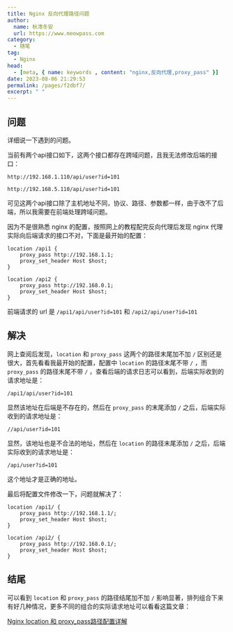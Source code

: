 ```yaml
---
title: Nginx 反向代理路径问题
author:
  name: 秋澪冬安
  url: https://www.meowpass.com
category: 
  - 随笔
tag: 
  - Nginx
head:
  - [meta, { name: keywords , content: "nginx,反向代理,proxy_pass" }]
date: 2023-08-06 21:29:53
permalink: /pages/f2dbf7/
excerpt: " "
---
```




## 问题

详细说一下遇到的问题。

当前有两个api接口如下，这两个接口都存在跨域问题，且我无法修改后端的接口：

```
http://192.168.1.110/api/user?id=101
```

```
http://192.168.5.110/api/user?id=101
```

可见这两个api接口除了主机地址不同，协议、路径、参数都一样，由于改不了后端，所以我需要在前端处理跨域问题。

因为不是很熟悉 nginx 的配置，按照网上的教程配完反向代理后发现 nginx 代理实际向后端请求的接口不对，下面是最开始的配置：

```nginx
location /api1 {
    proxy_pass http://192.168.1.1;
    proxy_set_header Host $host;
}

location /api2 {
    proxy_pass http://192.168.0.1;
    proxy_set_header Host $host;
}
```

前端请求的 url 是 `/api1/api/user?id=101` 和 `/api2/api/user?id=101`

## 解决

网上查阅后发现，`location` 和 `proxy_pass` 这两个的路径末尾加不加 `/` 区别还是很大，首先看看我最开始的配置，配置中 `location` 的路径末尾不带 `/` ，而 `proxy_pass` 的路径末尾不带 `/` ，查看后端的请求日志可以看到，后端实际收到的请求地址是：

```
/api1/api/user?id=101
```

显然该地址在后端是不存在的，然后在 `proxy_pass` 的末尾添加 `/` 之后，后端实际收到的请求地址是：

```
//api/user?id=101
```

显然，该地址也是不合法的地址，然后在 `location` 的路径末尾添加 `/` 之后，后端实际收到的请求地址是：

```
/api/user?id=101
```

这个地址才是正确的地址。

最后将配置文件修改一下，问题就解决了：

```nginx
location /api1/ {
    proxy_pass http://192.168.1.1/;
    proxy_set_header Host $host;
}

location /api2/ {
    proxy_pass http://192.168.0.1/;
    proxy_set_header Host $host;
}
```

## 结尾

可以看到 `location` 和 `proxy_pass` 的路径结尾加不加 `/` 影响显著，排列组合下来有好几种情况，更多不同的组合的实际请求地址可以看看这篇文章：

[Nginx location 和 proxy_pass路径配置详解 ](https://www.cnblogs.com/operationhome/p/15212801.html)